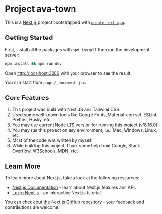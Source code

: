 # Project ava-town

This is a [Next.js](https://nextjs.org/) project bootstrapped with [`create-next-app`](https://github.com/vercel/next.js/tree/canary/packages/create-next-app).

## Getting Started

First, install all the packages with `npm install` then run the development server:

```bash
npm install && npm run dev
```

Open [http://localhost:3000](http://localhost:3000) with your browser to see the result.

You can start from `pages/_document.jsx`.

## Core Features

1. This project was build with Next JS and Tailwind CSS.
2. Used some well known tools like Google Fonts, Material Icon set, ESLint, Prettier, Husky, etc.
3. You may use current Node LTS version for running this project (v18.16.0)
4. You may run this project on any environment, i.e.: Mac, Windows, Linux, etc.
5. Most of the code was written by myself.
6. While building this project, I took some help from Google, Stack Overflow, W3Schools, MDN, etc.

## Learn More

To learn more about Next.js, take a look at the following resources:

- [Next.js Documentation](https://nextjs.org/docs) - learn about Next.js features and API.
- [Learn Next.js](https://nextjs.org/learn) - an interactive Next.js tutorial.

You can check out [the Next.js GitHub repository](https://github.com/vercel/next.js/) - your feedback and contributions are welcome!
